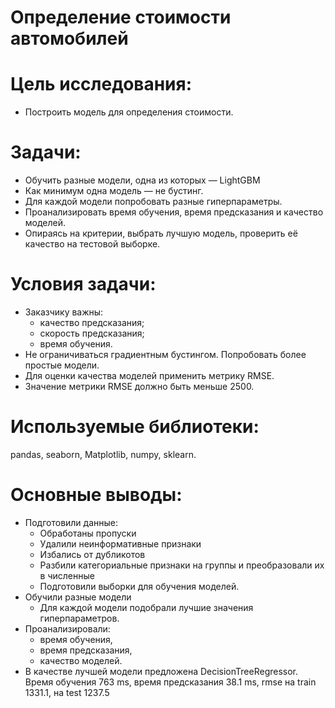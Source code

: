 # Определение стоимости автомобилей

# Цель исследования:
- Построить модель для определения стоимости.

# Задачи:
- Обучить разные модели, одна из которых — LightGBM
- Как минимум одна модель — не бустинг.
- Для каждой модели попробовать разные гиперпараметры.
- Проанализировать время обучения, время предсказания и качество моделей.
- Опираясь на критерии, выбрать лучшую модель, проверить её качество на тестовой выборке.

# Условия задачи:
- Заказчику важны:
  - качество предсказания;
  - скорость предсказания;
  - время обучения.
- Не ограничиваться градиентным бустингом. Попробовать более простые модели.
- Для оценки качества моделей применить метрику RMSE.
- Значение метрики RMSE должно быть меньше 2500.

# Используемые библиотеки:
pandas, seaborn, Matplotlib, numpy, sklearn.

# Основные выводы:
- Подготовили данные:
  - Обработаны пропуски
  - Удалили неинформативные признаки
  - Избались от дубликотов
  - Разбили категориальные признаки на группы и преобразовали их в численные
  - Подготовили выборки для обучения моделей.
- Обучили разные модели
  - Для каждой модели подобрали лучшие значения гиперпараметров.
- Проанализировали:
  - время обучения,
  - время предсказания,
  - качество моделей.
- В качестве лучшей модели предложена DecisionTreeRegressor. Время обучения 763 ms, время предсказания 38.1 ms, rmse на train 1331.1, на test 1237.5

